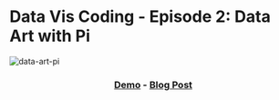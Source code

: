 # Data Vis Coding - Episode 2: Data Art with Pi

![data-art-pi](https://github.com/kristinbaumann/data-art-pi/blob/master/plot_1000_byDigit.png)


<div align="center"><h3><a href="https://www.kristin-baumann.com/data-art-pi/">Demo</a> - <a href="">Blog Post</a></h3></div>

